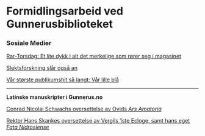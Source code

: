 # Formidlingsarbeid ved Gunnerusbiblioteket

### Sosiale Medier
[Rar-Torsdag: Et lite dykk i alt det merkelige som rører seg i magasinet](https://www.facebook.com/search/top/?q=rar-torsdag)

[Slektsforskning slår også an](https://www.facebook.com/NTNUUB2/photos/a.477956648923361/1418040788248271/?type=3&theater)

[Vår største publikumshit så langt: Vår lille blå](https://www.facebook.com/NTNUUB2/photos/pcb.1401157509936599/1401156983269985/?type=3&__tn__=HH-R&eid=ARAds3tlpLHBXn9e00QMl4WZJDAmGWO-20bAADHghMarGhaoi-0q7M3S00YeXnQrexdzDTxUrkkrWqZo&__xts__%5B0%5D=68.ARAzCXRlCdj-YfrwZAcmc5XtxWi0yOpXa7HEckzI3ZfCfllCHsxwA6RQJ28gOhe61dX6rYHHBT8tygCkwM8ZJDaFDQKimsrQ5vb_iX6AOEInvRwDkwogqCLBYVUUEFpOZRwiTPweoYcuvr0hHjmNoiAnuNcVHNLDpsllbI_SQSPaLh-wNqiM51APrOuKM__KnzpyDuKrWNrXIz4WuNLxxtfFVbya5SgkgBVT5Zwxdd-bCoG16BWkeqHMTBgSkFGXdeQ48MFdtQZvsgg0xTSN-Xkd7GmTiIy951dcPTDbe_OBrR2hPu4PruWaC5Osy6yJ60QO9I4seEq52wFxrZZPbim4hg)

***

**Latinske manuskripter i Gunnerus.no**

[Conrad Nicolai Schwachs oversettelse av Ovids *Ars Amatoria*](https://ntnu.tind.io/universalviewer/app.html?isHomeDomain=true&isOnlyInstance=true&manifestUri=%2Frecord%2F121256%2Fmanifest&embedScriptUri=https://ntnu.tind.io/universalviewer/lib/embed.js&embedDomain=ntnu.tind.io&domain=ntnu.tind.io&isLightbox=false&locale=en-GB&config=/universalviewer/uvconfig.json&s=0&cv=0&r=0&xdm_e=https%3A%2F%2Fntnu.tind.io%2Frecord%2F121256&xdm_c=default111&xdm_p=4)

[Rektor Hans Skankes oversettelse av Vergils 1ste Ecloge, samt hans eget *Fata Nidrosiense*](https://ntnu.tind.io/universalviewer/app.html?isHomeDomain=true&isOnlyInstance=true&manifestUri=%2Frecord%2F121931%2Fmanifest&embedScriptUri=https://ntnu.tind.io/universalviewer/lib/embed.js&embedDomain=ntnu.tind.io&domain=ntnu.tind.io&isLightbox=false&locale=en-GB&config=/universalviewer/uvconfig.json&s=0&cv=0&r=0&xdm_e=https%3A%2F%2Fntnu.tind.io%2Frecord%2F121931&xdm_c=default3239&xdm_p=4)

